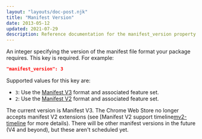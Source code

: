 ```yaml
---
layout: "layouts/doc-post.njk"
title: "Manifest Version"
date: 2013-05-12
updated: 2021-07-29
description: Reference documentation for the manifest_version property of manifest.json.
---
```


An integer specifying the version of the manifest file format your package requires. This key is required. For example:

```json
"manifest_version": 3
```

Supported values for this key are:

* `3`: Use the [Manifest V3][mv3] format and associated feature set.
* `2`: Use the [Manifest V2][mv2] format and associated feature set.

The current version is Manifest V3. The Chrome Web Store no longer accepts manifest V2 extensions
(see [Manifest V2 support timeline[mv2-timeline] for more details). There will be other manifest
versions in the future (V4 and beyond), but these aren't scheduled yet.

[mv3]: /docs/extensions/mv3/intro/mv3-overview/
[mv2]: /docs/extensions/mv2/manifest/
[mv2-timeline]: /docs/extensions/mv3/mv2-sunset/
